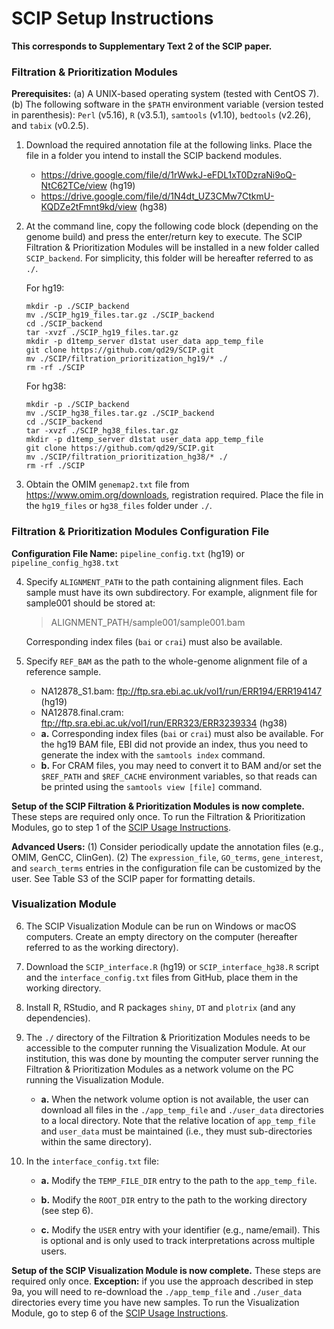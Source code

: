 # SCIP Setup Instructions
**This corresponds to Supplementary Text 2 of the SCIP paper.**

### Filtration & Prioritization Modules
**Prerequisites:** (a) A UNIX-based operating system (tested with CentOS 7). (b) The following software in the `$PATH` environment variable (version tested in parenthesis): `Perl` (v5.16), `R` (v3.5.1), `samtools` (v1.10), `bedtools` (v2.26), and `tabix` (v0.2.5).

1. Download the required annotation file at the following links. Place the file in a folder you intend to install the SCIP backend modules.

    - https://drive.google.com/file/d/1rWwkJ-eFDL1xT0DzraNi9oQ-NtC62TCe/view (hg19)
    - https://drive.google.com/file/d/1N4dt_UZ3CMw7CtkmU-KQDZe2tFmnt9kd/view (hg38)

2. At the command line, copy the following code block (depending on the genome build) and press the enter/return key to execute. The SCIP Filtration & Prioritization Modules will be installed in a new folder called `SCIP_backend`. For simplicity, this folder will be hereafter referred to as `./`.

    For hg19:
    ```
    mkdir -p ./SCIP_backend
    mv ./SCIP_hg19_files.tar.gz ./SCIP_backend
    cd ./SCIP_backend
    tar -xvzf ./SCIP_hg19_files.tar.gz
    mkdir -p d1temp_server d1stat user_data app_temp_file
    git clone https://github.com/qd29/SCIP.git
    mv ./SCIP/filtration_prioritization_hg19/* ./
    rm -rf ./SCIP
    ```
    
    For hg38:
    ```
    mkdir -p ./SCIP_backend
    mv ./SCIP_hg38_files.tar.gz ./SCIP_backend
    cd ./SCIP_backend
    tar -xvzf ./SCIP_hg38_files.tar.gz
    mkdir -p d1temp_server d1stat user_data app_temp_file
    git clone https://github.com/qd29/SCIP.git
    mv ./SCIP/filtration_prioritization_hg38/* ./
    rm -rf ./SCIP
    ```
    
3. Obtain the OMIM `genemap2.txt` file from https://www.omim.org/downloads, registration required. Place the file in the `hg19_files` or `hg38_files` folder under `./`.

### Filtration & Prioritization Modules Configuration File
**Configuration File Name:** `pipeline_config.txt` (hg19) or `pipeline_config_hg38.txt`

4. Specify `ALIGNMENT_PATH` to the path containing alignment files. Each sample must have its own subdirectory. For example, alignment file for sample001 should be stored at:

    >ALIGNMENT_PATH/sample001/sample001.bam

    Corresponding index files (`bai` or `crai`) must also be available.

5. Specify `REF_BAM` as the path to the whole-genome alignment file of a reference sample.

    - NA12878_S1.bam: ftp://ftp.sra.ebi.ac.uk/vol1/run/ERR194/ERR194147 (hg19)
    - NA12878.final.cram: ftp://ftp.sra.ebi.ac.uk/vol1/run/ERR323/ERR3239334 (hg38)
    - **a.** Corresponding index files (`bai` or `crai`) must also be available. For the hg19 BAM file, EBI did not provide an index, thus you need to generate the index with the `samtools index` command.
    - **b.** For CRAM files, you may need to convert it to BAM and/or set the `$REF_PATH` and `$REF_CACHE` environment variables, so that reads can be printed using the `samtools view [file]` command.

**Setup of the SCIP Filtration & Prioritization Modules is now complete.** These steps are required only once. To run the Filtration & Prioritization Modules, go to step 1 of the <a href='https://github.com/qd29/SCIP/blob/main/usage_instructions.md'>SCIP Usage Instructions</a>. 

**Advanced Users:** (1) Consider periodically update the annotation files (e.g., OMIM, GenCC, ClinGen). (2) The `expression_file`, `GO_terms`, `gene_interest`, and `search_terms` entries in the configuration file can be customized by the user. See Table S3 of the SCIP paper for formatting details. 

### Visualization Module

6. The SCIP Visualization Module can be run on Windows or macOS computers. Create an empty directory on the computer (hereafter referred to as the working directory). 

7. Download the `SCIP_interface.R` (hg19) or `SCIP_interface_hg38.R` script and the `interface_config.txt` files from GitHub, place them in the working directory. 

8. Install R, RStudio, and R packages `shiny`, `DT` and `plotrix` (and any dependencies).
 
9. The `./` directory of the Filtration & Prioritization Modules needs to be accessible to the computer running the Visualization Module. At our institution, this was done by mounting the computer server running the Filtration & Prioritization Modules as a network volume on the PC running the Visualization Module.

    - **a.** When the network volume option is not available, the user can download all files in the `./app_temp_file` and `./user_data` directories to a local directory. Note that the relative location of `app_temp_file` and `user_data` must be maintained (i.e., they must sub-directories within the same directory).

10.	In the `interface_config.txt` file:

    - **a.** Modify the `TEMP_FILE_DIR` entry to the path to the `app_temp_file`.

    - **b.** Modify the `ROOT_DIR` entry to the path to the working directory (see step 6).

    - **c.** Modify the `USER` entry with your identifier (e.g., name/email). This is optional and is only used to track interpretations across multiple users.

**Setup of the SCIP Visualization Module is now complete.** These steps are required only once. **Exception:** if you use the approach described in step 9a, you will need to re-download the `./app_temp_file` and `./user_data` directories every time you have new samples. To run the Visualization Module, go to step 6 of the <a href='https://github.com/qd29/SCIP/blob/main/usage_instructions.md'>SCIP Usage Instructions</a>. 
